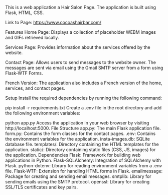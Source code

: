 This is a web application a Hair Salon Page. The application is built using Flask, HTML, CSS.

Link to Page: https://www.cocoashairbar.com/

Features
Home Page: Displays a collection of placeholder WEBM images and GIFs retrieved locally.

Services Page: Provides information about the services offered by the website.

Contact Page: Allows users to send messages to the website owner. The messages are sent via email using the Gmail SMTP server from a form using Flask-WTF Forms.

French Version: The application also includes a French version of the home, services, and contact pages.

Setup
Install the required dependencies by running the following command:

pip install -r requirements.txt
Create a .env file in the root directory and add the following environment variables:

python app.py
Access the application in your web browser by visiting http://localhost:5000.
File Structure
app.py: The main Flask application file.
form.py: Contains the form classes for the contact pages.
.env: Contains the environment variables for the application.
insta-images.db: SQLite database file.
templates/: Directory containing the HTML templates for the application.
static/: Directory containing static files (CSS, JS, images) for the application.
Dependencies
Flask: Framework for building web applications in Python.
Flask-SQLAlchemy: Integration of SQLAlchemy with Flask.
python-dotenv: Library for reading environment variables from a .env file.
Flask-WTF: Extension for handling HTML forms in Flask.
emailmessage: Package for creating and sending email messages.
smtplib: Library for sending emails using the SMTP protocol.
openssl: Library for creating SSL/TLS certificates and key pairs.
